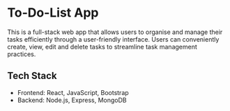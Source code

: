 # To-Do-List App
This is a full-stack web app that allows users to organise and manage their tasks efficiently through a user-friendly interface. Users can conveniently create, view, edit and delete tasks to streamline task management practices. 

## Tech Stack
- Frontend: React, JavaScript, Bootstrap
- Backend: Node.js, Express, MongoDB

